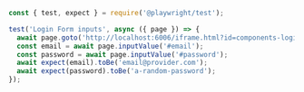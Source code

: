 ```js filename="tests/login-form/login.spec.js" renderer="common" language="js"
const { test, expect } = require('@playwright/test');

test('Login Form inputs', async ({ page }) => {
  await page.goto('http://localhost:6006/iframe.html?id=components-login-form--example');
  const email = await page.inputValue('#email');
  const password = await page.inputValue('#password');
  await expect(email).toBe('email@provider.com');
  await expect(password).toBe('a-random-password');
});
```
